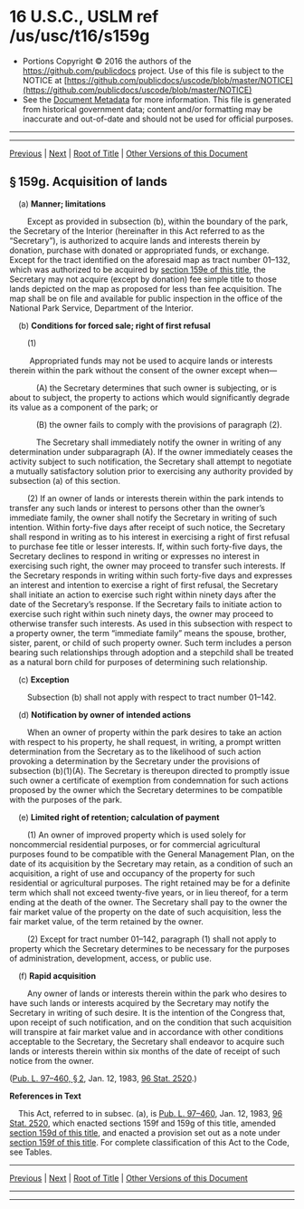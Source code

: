 ---
---

# 16 U.S.C., USLM ref /us/usc/t16/s159g

* Portions Copyright © 2016 the authors of the https://github.com/publicdocs project.
  Use of this file is subject to the NOTICE at [https://github.com/publicdocs/uscode/blob/master/NOTICE](https://github.com/publicdocs/uscode/blob/master/NOTICE)
* See the [Document Metadata](././../../../../..//README.md) for more information.
  This file is generated from historical government data; content and/or formatting may be inaccurate and out-of-date and should not be used for official purposes.

----------
----------

[Previous](./../../../../..//us/usc/t16/ch1/schXVIII/m__us_usc_t16_s159f.md) | [Next](./../../../../..//us/usc/t16/ch1/schXIX/m__us_usc_t16_ch1_schXIX.md) | [Root of Title](./../../../../../) | [Other Versions of this Document](https://publicdocs.github.io/go/links?ns=uslm&ref=%2Fus%2Fusc%2Ft16%2Fs159g)

## § 159g. Acquisition of lands

    (a) __Manner; limitations__ 

        Except as provided in subsection (b), within the boundary of the park, the Secretary of the Interior (hereinafter in this Act referred to as the “Secretary”), is authorized to acquire lands and interests therein by donation, purchase with donated or appropriated funds, or exchange. Except for the tract identified on the aforesaid map as tract number 01–132, which was authorized to be acquired by [section 159e of this title][/us/usc/t16/s159e], the Secretary may not acquire (except by donation) fee simple title to those lands depicted on the map as proposed for less than fee acquisition. The map shall be on file and available for public inspection in the office of the National Park Service, Department of the Interior.

    (b) __Conditions for forced sale; right of first refusal__ 

        (1)

         Appropriated funds may not be used to acquire lands or interests therein within the park without the consent of the owner except when—

            (A) the Secretary determines that such owner is subjecting, or is about to subject, the property to actions which would significantly degrade its value as a component of the park; or

            (B) the owner fails to comply with the provisions of paragraph (2).

            The Secretary shall immediately notify the owner in writing of any determination under subparagraph (A). If the owner immediately ceases the activity subject to such notification, the Secretary shall attempt to negotiate a mutually satisfactory solution prior to exercising any authority provided by subsection (a) of this section.

        (2) If an owner of lands or interests therein within the park intends to transfer any such lands or interest to persons other than the owner’s immediate family, the owner shall notify the Secretary in writing of such intention. Within forty-five days after receipt of such notice, the Secretary shall respond in writing as to his interest in exercising a right of first refusal to purchase fee title or lesser interests. If, within such forty-five days, the Secretary declines to respond in writing or expresses no interest in exercising such right, the owner may proceed to transfer such interests. If the Secretary responds in writing within such forty-five days and expresses an interest and intention to exercise a right of first refusal, the Secretary shall initiate an action to exercise such right within ninety days after the date of the Secretary’s response. If the Secretary fails to initiate action to exercise such right within such ninety days, the owner may proceed to otherwise transfer such interests. As used in this subsection with respect to a property owner, the term “immediate family” means the spouse, brother, sister, parent, or child of such property owner. Such term includes a person bearing such relationships through adoption and a stepchild shall be treated as a natural born child for purposes of determining such relationship.

    (c) __Exception__ 

        Subsection (b) shall not apply with respect to tract number 01–142.

    (d) __Notification by owner of intended actions__ 

        When an owner of property within the park desires to take an action with respect to his property, he shall request, in writing, a prompt written determination from the Secretary as to the likelihood of such action provoking a determination by the Secretary under the provisions of subsection (b)(1)(A). The Secretary is thereupon directed to promptly issue such owner a certificate of exemption from condemnation for such actions proposed by the owner which the Secretary determines to be compatible with the purposes of the park.

    (e) __Limited right of retention; calculation of payment__ 

        (1) An owner of improved property which is used solely for noncommercial residential purposes, or for commercial agricultural purposes found to be compatible with the General Management Plan, on the date of its acquisition by the Secretary may retain, as a condition of such an acquisition, a right of use and occupancy of the property for such residential or agricultural purposes. The right retained may be for a definite term which shall not exceed twenty-five years, or in lieu thereof, for a term ending at the death of the owner. The Secretary shall pay to the owner the fair market value of the property on the date of such acquisition, less the fair market value, of the term retained by the owner.

        (2) Except for tract number 01–142, paragraph (1) shall not apply to property which the Secretary determines to be necessary for the purposes of administration, development, access, or public use.

    (f) __Rapid acquisition__ 

        Any owner of lands or interests therein within the park who desires to have such lands or interests acquired by the Secretary may notify the Secretary in writing of such desire. It is the intention of the Congress that, upon receipt of such notification, and on the condition that such acquisition will transpire at fair market value and in accordance with other conditions acceptable to the Secretary, the Secretary shall endeavor to acquire such lands or interests therein within six months of the date of receipt of such notice from the owner.

([Pub. L. 97–460, § 2][/us/pl/97/460/s2], Jan. 12, 1983, [96 Stat. 2520][/us/stat/96/2520].)

 __References in Text__ 

    This Act, referred to in subsec. (a), is [Pub. L. 97–460][/us/pl/97/460], Jan. 12, 1983, [96 Stat. 2520][/us/stat/96/2520], which enacted sections 159f and 159g of this title, amended [section 159d of this title][/us/usc/t16/s159d], and enacted a provision set out as a note under [section 159f of this title][/us/usc/t16/s159f]. For complete classification of this Act to the Code, see Tables.

----------

[Previous](./../../../../..//us/usc/t16/ch1/schXVIII/m__us_usc_t16_s159f.md) | [Next](./../../../../..//us/usc/t16/ch1/schXIX/m__us_usc_t16_ch1_schXIX.md) | [Root of Title](./../../../../../) | [Other Versions of this Document](https://publicdocs.github.io/go/links?ns=uslm&ref=%2Fus%2Fusc%2Ft16%2Fs159g)

----------
----------

[/us/usc/t16/s159e]: https://publicdocs.github.io/go/links?ns=uslm&ref=%2Fus%2Fusc%2Ft16%2Fs159e
[/us/pl/97/460/s2]: https://publicdocs.github.io/go/links?ns=uslm&ref=%2Fus%2Fpl%2F97%2F460%2Fs2
[/us/stat/96/2520]: https://publicdocs.github.io/go/links?ns=uslm&ref=%2Fus%2Fstat%2F96%2F2520
[/us/pl/97/460]: https://publicdocs.github.io/go/links?ns=uslm&ref=%2Fus%2Fpl%2F97%2F460
[/us/stat/96/2520]: https://publicdocs.github.io/go/links?ns=uslm&ref=%2Fus%2Fstat%2F96%2F2520
[/us/usc/t16/s159d]: https://publicdocs.github.io/go/links?ns=uslm&ref=%2Fus%2Fusc%2Ft16%2Fs159d
[/us/usc/t16/s159f]: https://publicdocs.github.io/go/links?ns=uslm&ref=%2Fus%2Fusc%2Ft16%2Fs159f


